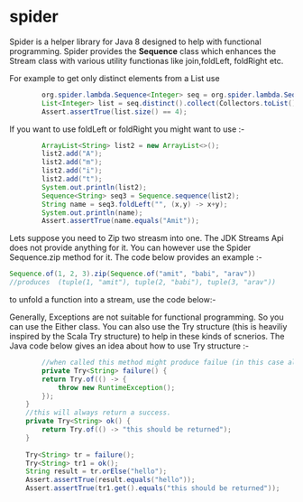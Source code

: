 # spider

Spider is a helper library for Java 8 designed to help with functional programming.
Spider provides the <b>Sequence</b> class which enhances the Stream class with various utility functionas like
join,foldLeft, foldRight etc.

For example to get only distinct elements from a List use 
```java
        org.spider.lambda.Sequence<Integer> seq = org.spider.lambda.Sequence.of(1, 2, 3, 4, 4);
        List<Integer> list = seq.distinct().collect(Collectors.toList());
        Assert.assertTrue(list.size() == 4);
```
If you want to use foldLeft or foldRight you might want to use :- 

```java
        ArrayList<String> list2 = new ArrayList<>();
        list2.add("A");
        list2.add("m");
        list2.add("i");
        list2.add("t");
        System.out.println(list2);
        Sequence<String> seq3 = Sequence.sequence(list2);
        String name = seq3.foldLeft("", (x,y) -> x+y);
        System.out.println(name);
        Assert.assertTrue(name.equals("Amit"));
```
Lets suppose you need to Zip two streasm into one. The JDK Streams Api does not provide anything for it. You can however use the Spider Sequence.zip method for it. The code below provides an example :- 

```java
Sequence.of(1, 2, 3).zip(Sequence.of("amit", "babi", "arav")) 
//produces  (tuple(1, "amit"), tuple(2, "babi"), tuple(3, "arav"))

```

to unfold a function into a stream, use the code below:- 


Generally, Exceptions are not suitable for functional programming. So you can use the Either class. You can also use the Try structure (this is heaviliy inspired by the Scala Try structure) to help in these kinds of scnerios. The Java code below gives an idea about how to use Try structure :-

```java
        //when called this method might produce failue (in this case always produces failue :) )
        private Try<String> failure() {
        return Try.of(() -> {
            throw new RuntimeException();
        });
    }
    //this will always return a success.
    private Try<String> ok() {
        return Try.of(() -> "this should be returned");
    }
    
    Try<String> tr = failure();
    Try<String> tr1 = ok();
    String result = tr.orElse("hello");
    Assert.assertTrue(result.equals("hello"));
    Assert.assertTrue(tr1.get().equals("this should be returned"));
    
```






